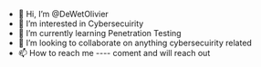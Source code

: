 - 👋 Hi, I’m @DeWetOlivier
- 👀 I’m interested in Cybersecuirity
- 🌱 I’m currently learning Penetration Testing 
- 💞️ I’m looking to collaborate on anything cybersecuirity related 
- 📫 How to reach me ---- coment and will reach out


<!---
DeWetOlivier/DeWetOlivier is a ✨ special ✨ repository because its `README.md` (this file) appears on your GitHub profile.
You can click the Preview link to take a look at your changes.
--->
